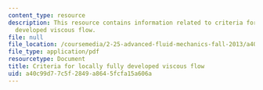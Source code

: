 ```yaml
---
content_type: resource
description: This resource contains information related to criteria for locally fully
  developed viscous flow.
file: null
file_location: /coursemedia/2-25-advanced-fluid-mechanics-fall-2013/a40c99d77c5f2849a8645fcfa15a606a_MIT2_25F13_Criter_for_lo.pdf
file_type: application/pdf
resourcetype: Document
title: Criteria for locally fully developed viscous flow
uid: a40c99d7-7c5f-2849-a864-5fcfa15a606a
---
```

